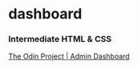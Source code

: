 # dashboard

### Intermediate HTML & CSS
[The Odin Project | Admin Dashboard](https://www.theodinproject.com/paths/full-stack-javascript/courses/intermediate-html-and-css/lessons/admin-dashboard)
<br>